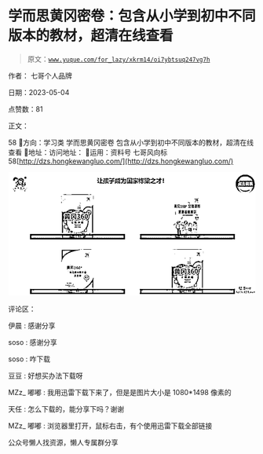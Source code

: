 # 学而思黄冈密卷：包含从小学到初中不同版本的教材，超清在线查看

> 原文：[`www.yuque.com/for_lazy/xkrm14/oi7ybtsuq247vg7h`](https://www.yuque.com/for_lazy/xkrm14/oi7ybtsuq247vg7h)



作者： 七哥个人品牌



日期：2023-05-04



点赞数：81



正文：



58 💊方向：学习类 学而思黄冈密卷 包含从小学到初中不同版本的教材，超清在线查看 💊地址：访问地址： 💊运用：资料号 七哥风向标 58[http://dzs.hongkewangluo.com/](http://dzs.hongkewangluo.com/)



![](img/351084bf7c6983e4466a50fa2c242cd9.png)  

评论区：



伊晨 : 感谢分享



soso : 感谢分享



soso : 咋下载



豆豆 : 好想买办法下载呀



MZz_ 嘟嘟 : 我用迅雷下载下来了，但是是图片大小是 1080*1498 像素的



天任 : 怎么下载的，能分享下吗？谢谢



MZz_ 嘟嘟 : 浏览器里打开，鼠标右击，有个使用迅雷下载全部链接



公众号懒人找资源，懒人专属群分享

